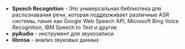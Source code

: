 - **Speech Recognition** - Это универсальная библиотека для распознавания речи, которая поддерживает различные ASR системы, такие как Google Web Speech API, Microsoft Bing Voice Recognition, IBM Speech to Text и другие  
- **pyAudio** - инструмент для звукозаписи  
- **librosa** - анализ звуковых данных